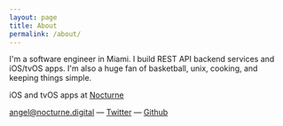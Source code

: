 ```yaml
---
layout: page
title: About
permalink: /about/
---
```


I'm a software engineer in Miami. I build REST API backend services and iOS/tvOS apps. I'm also a huge fan of basketball, unix, cooking, and keeping things simple.

iOS and tvOS apps at [Nocturne](http://nocturne.digital)


[angel@nocturne.digital](mailto:angel@nocturne.digital) &mdash; [Twitter](https://twitter.com/angelcasado) &mdash;  [Github](https://github.com/angelcasado)
